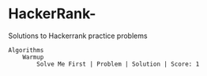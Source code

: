 # HackerRank-


Solutions to Hackerrank practice problems

    Algorithms
        Warmup
            Solve Me First | Problem | Solution | Score: 1


